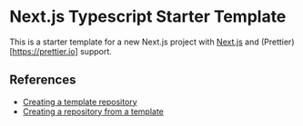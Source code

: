 # Next.js Typescript Starter Template

This is a starter template for a new Next.js project with [Next.js](https://nextjs.org) and (Prettier)[https://prettier.io] support.

## References

- [Creating a template repository](https://docs.github.com/en/repositories/creating-and-managing-repositories/creating-a-template-repository)
- [Creating a repository from a template](https://docs.github.com/en/repositories/creating-and-managing-repositories/creating-a-repository-from-a-template)

